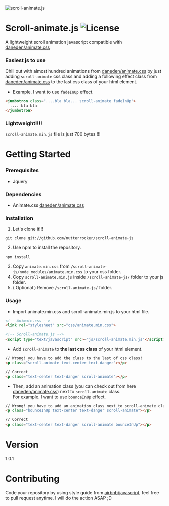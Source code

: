 ![scroll-animate.js](https://image.ibb.co/mwo4qH/header2.png)
# Scroll-animate.js ![License](https://img.shields.io/github/license/nutterrocker/scroll-animate-js.svg)
A lightweight scroll animation javascript compatible with [daneden/animate.css](https://daneden.github.io/animate.css/)
### Easiest js to use
Chill out with almost hundred animations from [daneden/animate.css](https://daneden.github.io/animate.css/) by just adding `scroll-animate` css class and adding a following effect class from [daneden/animate.css](https://daneden.github.io/animate.css/) to the last css class of your html element.<br>
- Example. I want to use `fadeInUp` effect.
```html
<jumbotron class="....bla bla... scroll-animate fadeInUp">
  .... bla bla
</jumbotron>
```
### Lightweight!!!!
`scroll-animate.min.js` file is just 700 bytes !!!
# Getting Started
### Prerequisites
- Jquery
### Dependencies
- Animate.css [daneden/animate.css](https://daneden.github.io/animate.css/)
### Installation
1. Let's clone it!!!
```
git clone git://github.com/nutterrocker/scroll-animate-js
```
2. Use npm to install the repository.
```
npm install
```
3. Copy `animate.min.css` from `/scroll-animate-js/node_modules/animate.min.css` to your css folder.
4. Copy `scroll-animate.min.js` inside `/scroll-animate-js/` folder to your js folder.
5. ( Optional ) Remove `/scroll-animate-js/` folder.
### Usage
- Import animate.min.css and scroll-animate.min.js to your html file.
```html
<!-- Animate.css -->
<link rel="stylesheet" src="css/animate.min.css">

<!-- Scroll-animate.js -->
<script type="text/javascript" src>="js/scroll-animate.min.js"</script>
```
- Add `scroll-animate` to __the last css class__ of your html element.
```html
// Wrong! you have to add the class to the last of css class!
<p class="scroll-animate text-center text-danger"></p>

// Correct
<p class="text-center text-danger scroll-animate"></p>
```
- Then, add an animation class (you can check out from here [daneden/animate.css](https://daneden.github.io/animate.css/)) next to `scroll-animate` class.<br>
For example. I want to use `bounceInUp` effect.
```html
// Wrong! you have to add an animation class next to scroll-animate class.
<p class="bounceInUp text-center text-danger scroll-animate"></p>

// Correct
<p class="text-center text-danger scroll-animate bounceInUp"></p>
```
# Version
1.0.1
# Contributing
Code your repository by using style guide from [airbnb/javascript](https://github.com/airbnb/javascript), feel free to pull request anytime. I will do the action ASAP ;D
